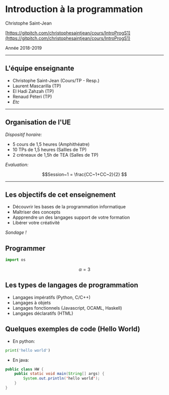 # Introduction à la programmation

Christophe Saint-Jean

[https://gitpitch.com/christophesaintjean/cours/IntroProgS1](https://gitpitch.com/christophesaintjean/cours/IntroProgS1)

Année 2018-2019

---

## L'équipe enseignante

* Christophe Saint-Jean (Cours/TP - Resp.)
* Laurent Mascarilla (TP)
* El Hadi Zahzah (TP)
* Renaud Péteri (TP)
* *Etc*

---

## Organisation de l'UE

_Dispositif horaire:_

* 5 cours de 1,5 heures (Amphithéatre)
* 10 TPs de 1,5 heures (Sallles de TP)
* 2 créneaux de 1,5h de TEA (Salles de TP)

_Evaluation:_

$$Session~1 = \frac{CC~1+CC~2}{2} $$

---

## Les objectifs de cet enseignement

* Découvrir les bases de la programmation informatique
* Maîtriser des concepts
* Appprendre un des langages support de votre formation
* Libérer votre créativité

*Sondage !*

## Programmer

```python
import os
```

$$\alpha = 3$$

## Les types de langages de programmation

* Langages impératifs (Python, C/C++)
* Langages à objets
* Langages fonctionnels (Javascript, OCAML, Haskell)
* Langages déclaratifs (HTML)

## Quelques exemples de code (Hello World)

* En python:

```python
print('hello world')
```

* En java:

```java
public class HW {
    public static void main(String[] args) {
        System.out.println('hello world');
    }
}
```